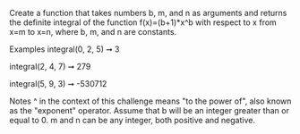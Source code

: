 Create a function that takes numbers b, m, and n as arguments and returns the definite integral of the function f(x)=(b+1)*x^b with respect to x from x=m to x=n, where b, m, and n are constants.

Examples
integral(0, 2, 5) ➞ 3

integral(2, 4, 7) ➞ 279

integral(5, 9, 3) ➞ -530712

Notes
^ in the context of this challenge means "to the power of", also known as the "exponent" operator.
Assume that b will be an integer greater than or equal to 0.
m and n can be any integer, both positive and negative.
